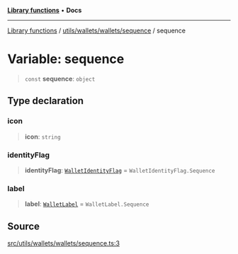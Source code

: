 [**Library functions**](../../../../../README.md) • **Docs**

***

[Library functions](../../../../../modules.md) / [utils/wallets/wallets/sequence](../README.md) / sequence

# Variable: sequence

> `const` **sequence**: `object`

## Type declaration

### icon

> **icon**: `string`

### identityFlag

> **identityFlag**: [`WalletIdentityFlag`](../../../types/enumerations/WalletIdentityFlag.md) = `WalletIdentityFlag.Sequence`

### label

> **label**: [`WalletLabel`](../../../types/enumerations/WalletLabel.md) = `WalletLabel.Sequence`

## Source

[src/utils/wallets/wallets/sequence.ts:3](https://github.com/bgd-labs/fe-shared/blob/bcb81f075c57b42adfeb5f3e6c387d13f532f431/src/utils/wallets/wallets/sequence.ts#L3)

